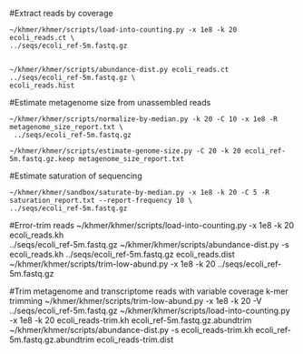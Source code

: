 #Extract reads by coverage 

	~/khmer/khmer/scripts/load-into-counting.py -x 1e8 -k 20 ecoli_reads.ct \
	../seqs/ecoli_ref-5m.fastq.gz


	~/khmer/khmer/scripts/abundance-dist.py ecoli_reads.ct ../seqs/ecoli_ref-5m.fastq.gz \
	ecoli_reads.hist
	
#Estimate metagenome size from unassembled reads 

	~/khmer/khmer/scripts/normalize-by-median.py -k 20 -C 10 -x 1e8 -R metagenome_size_report.txt \
	 ../seqs/ecoli_ref-5m.fastq.gz 
	
	~/khmer/khmer/scripts/estimate-genome-size.py -C 20 -k 20 ecoli_ref-5m.fastq.gz.keep metagenome_size_report.txt
	
#Estimate saturation of sequencing

	~/khmer/khmer/sandbox/saturate-by-median.py -x 1e8 -k 20 -C 5 -R saturation_report.txt --report-frequency 10 \
	../seqs/ecoli_ref-5m.fastq.gz
	
#Error-trim reads
	~/khmer/khmer/scripts/load-into-counting.py -x 1e8 -k 20 ecoli_reads.kh \
	../seqs/ecoli_ref-5m.fastq.gz
	~/khmer/khmer/scripts/abundance-dist.py -s ecoli_reads.kh ../seqs/ecoli_ref-5m.fastq.gz ecoli_reads.dist
	~/khmer/khmer/scripts/trim-low-abund.py -x 1e8 -k 20 ../seqs/ecoli_ref-5m.fastq.gz
	
#Trim metagenome and transcriptome reads with variable coverage k-mer trimming
	~/khmer/khmer/scripts/trim-low-abund.py -x 1e8 -k 20 -V ../seqs/ecoli_ref-5m.fastq.gz
	~/khmer/khmer/scripts/load-into-counting.py -x 1e8 -k 20 ecoli_reads-trim.kh ecoli_ref-5m.fastq.gz.abundtrim
	~/khmer/khmer/scripts/abundance-dist.py -s ecoli_reads-trim.kh ecoli_ref-5m.fastq.gz.abundtrim ecoli_reads-trim.dist

	


	 


	
